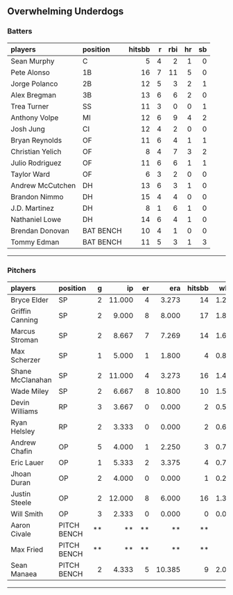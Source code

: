 ## Overwhelming Underdogs

### Batters

 
|players          |position  | hitsbb|  r| rbi| hr| sb| 
|:----------------|:---------|------:|--:|---:|--:|--:| 
|Sean Murphy      |C         |      5|  4|   2|  1|  0| 
|Pete Alonso      |1B        |     16|  7|  11|  5|  0| 
|Jorge Polanco    |2B        |     12|  5|   3|  2|  1| 
|Alex Bregman     |3B        |     13|  6|   6|  2|  0| 
|Trea Turner      |SS        |     11|  3|   0|  0|  1| 
|Anthony Volpe    |MI        |     12|  6|   9|  4|  2| 
|Josh Jung        |CI        |     12|  4|   2|  0|  0| 
|Bryan Reynolds   |OF        |     11|  6|   4|  1|  1| 
|Christian Yelich |OF        |      8|  4|   7|  3|  2| 
|Julio Rodriguez  |OF        |     11|  6|   6|  1|  1| 
|Taylor Ward      |OF        |      6|  3|   2|  0|  0| 
|Andrew McCutchen |DH        |     13|  6|   3|  1|  0| 
|Brandon Nimmo    |DH        |     15|  4|   4|  0|  0| 
|J.D. Martinez    |DH        |      8|  1|   6|  1|  0| 
|Nathaniel Lowe   |DH        |     14|  6|   4|  1|  0| 
|Brendan Donovan  |BAT BENCH |     10|  4|   1|  0|  0| 
|Tommy Edman      |BAT BENCH |     11|  5|   3|  1|  3| 

* * *

### Pitchers

 
|players          |position    |  g|     ip| er|    era| hitsbb|  whip| so|  w| sv| 
|:----------------|:-----------|--:|------:|--:|------:|------:|-----:|--:|--:|--:| 
|Bryce Elder      |SP          |  2| 11.000|  4|  3.273|     14| 1.273|  9|  0|  0| 
|Griffin Canning  |SP          |  2|  9.000|  8|  8.000|     17| 1.889|  7|  0|  0| 
|Marcus Stroman   |SP          |  2|  8.667|  7|  7.269|     14| 1.615|  7|  1|  0| 
|Max Scherzer     |SP          |  1|  5.000|  1|  1.800|      4| 0.800|  6|  1|  0| 
|Shane McClanahan |SP          |  2| 11.000|  4|  3.273|     16| 1.455| 10|  0|  0| 
|Wade Miley       |SP          |  2|  6.667|  8| 10.800|     10| 1.500|  3|  0|  0| 
|Devin Williams   |RP          |  3|  3.667|  0|  0.000|      2| 0.545|  4|  1|  1| 
|Ryan Helsley     |RP          |  2|  3.333|  0|  0.000|      2| 0.600|  5|  1|  1| 
|Andrew Chafin    |OP          |  5|  4.000|  1|  2.250|      3| 0.750|  5|  0|  1| 
|Eric Lauer       |OP          |  1|  5.333|  2|  3.375|      4| 0.750|  6|  1|  0| 
|Jhoan Duran      |OP          |  2|  4.000|  0|  0.000|      1| 0.250|  3|  0|  0| 
|Justin Steele    |OP          |  2| 12.000|  8|  6.000|     16| 1.333| 11|  1|  0| 
|Will Smith       |OP          |  3|  2.333|  0|  0.000|      0| 0.000|  4|  0|  3| 
|Aaron Civale     |PITCH BENCH | **|     **| **|     **|     **|    **| **| **| **| 
|Max Fried        |PITCH BENCH | **|     **| **|     **|     **|    **| **| **| **| 
|Sean Manaea      |PITCH BENCH |  2|  4.333|  5| 10.385|      9| 2.077|  6|  0|  0| 


* * *


